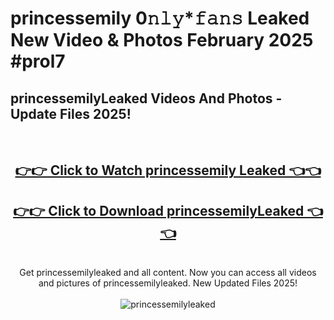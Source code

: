 # princessemily 0𝚗𝚕𝚢*𝚏𝚊𝚗𝚜 Leaked New Video & Photos February 2025 #prol7

<h2>princessemilyLeaked Videos And Photos - Update Files 2025!</h2>
<br>
<div align="center">
<h2><a href="https://mediaupload.pro?title=princessemily&ref=11F" rel="nofollow">👉👉 Click to Watch princessemily Leaked 👈👈</a></h2>
<h2><a href="https://mediaupload.pro?title=princessemily&ref=11F" rel="nofollow">👉👉 Click to Download princessemilyLeaked 👈👈</a></h2>
<br>
Get princessemilyleaked and all content. Now you can access all videos and pictures of princessemilyleaked. New Updated Files 2025!
<br>
<br>
<a href="https://mediaupload.pro?title=princessemily&ref=11F" rel="nofollow" data-target="animated-image.originalLink"><img src="https://i.ibb.co/Gkj2r4b/banner.png" alt="princessemilyleaked" style="max-width: 100%; display: inline-block;" data-target="animated-image.originalImage"></a>
</div>
<br>

